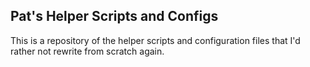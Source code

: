 Pat's Helper Scripts and Configs
------------------------------------------

This is a repository of the helper scripts and configuration files that I'd
rather not rewrite from scratch again. 

